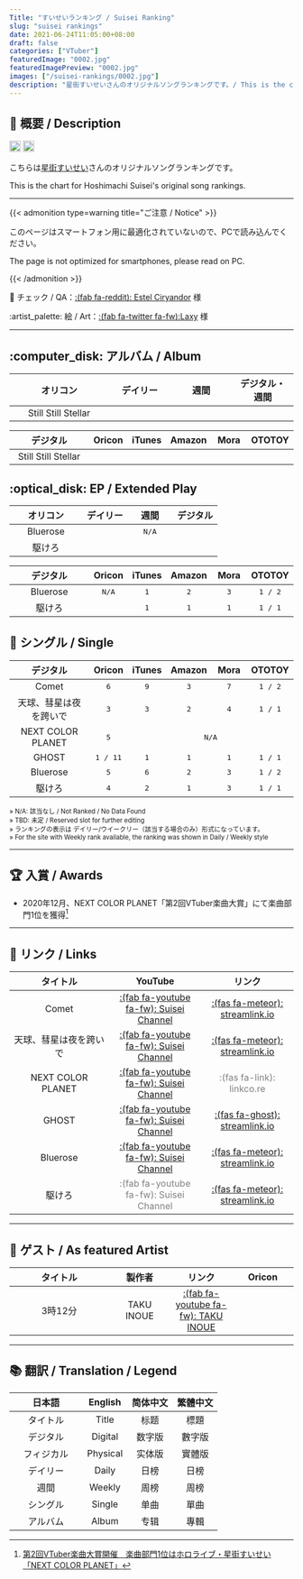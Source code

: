 ```yaml
---
Title: "すいせいランキング / Suisei Ranking"
slug: "suisei rankings"
date: 2021-06-24T11:05:00+08:00
draft: false
categories: ["VTuber"]
featuredImage: "0002.jpg"
featuredImagePreview: "0002.jpg"
images: ["/suisei-rankings/0002.jpg"]
description: "星街すいせいさんのオリジナルソングランキングです。/ This is the chart for Hoshimachi Suisei's original song rankings."
---
```


## :memo: 概要 / Description

<a href="https://twitter.com/suisei_hosimati"><img src="https://img.shields.io/badge/Twitter-@suisei__hosimati-0075bd?style=flat-square&logo=twitter" height="20"></img></a> <a href="https://www.youtube.com/channel/UC5CwaMl1eIgY8h02uZw7u8A"><img src="https://img.shields.io/badge/YouTube-Suisei%20Channel-d40000?style=flat-square&logo=youtube" height="20"></img></a>

こちらは[星街すいせい](https://twitter.com/suisei_hosimati)さんのオリジナルソングランキングです。

This is the chart for Hoshimachi Suisei's original song rankings.

<!--more-->

---

{{< admonition type=warning title="ご注意 / Notice" >}}

このページはスマートフォン用に最適化されていないので、PCで読み込んでください。

The page is not optimized for smartphones, please read on PC.

{{< /admonition >}}

:memo: チェック / QA：[:(fab fa-reddit): Estel Ciryandor](https://www.reddit.com/user/kyoumokawaii) 様

:artist_palette: 絵 / Art：[:(fab fa-twitter fa-fw):Laxy](https://twitter.com/laxyiii/status/1402415053567975424) 様

---

## :computer_disk: アルバム / Album

<!--Album Oricon start-->

<table style="text-align:center; table-layout:fixed; width:100%">
	<thead>
	<tr>
		<th style="width:35%">オリコン</th>
		<th style="width:21.67%">デイリー</th>
		<th style="width:21.67%">週間</th>
		<th style="width:21.67%">デジタル・週間</th>
	</tr>	
	</thead>
	<tbody>
		<tr>
			<td>Still Still Stellar</td> <!--Title-->
			<td style="font-family:monospace"></td> <!--Phy Daily-->
			<td style="font-family:monospace"></td> <!--Phy Weekly-->
			<td style="font-family:monospace"></td> <!--Digital Weekly-->
		</tr>
	</tbody>
</table>

<!--Album Oricon end-->

<!--Album other site start-->

<table style="text-align:center; table-layout:fixed; width:100%">
	<thead>
		<tr>
			<th style="width:35%">デジタル</th>
			<th style="width:13%">Oricon</th>
			<th style="width:13%">iTunes</th>
			<th style="width:13%">Amazon</th>
			<th style="width:13%">Mora</th>
			<th style="width:13%">OTOTOY</th>
		</tr>
	</thead>
	<tbody>
		<tr>
			<td>Still Still Stellar</td> <!--Title-->
			<td style="font-family:monospace"></td> <!--Oricon-->
			<td style="font-family:monospace"></td> <!--iTunes-->
			<td style="font-family:monospace"></td> <!--Amazon-->
			<td style="font-family:monospace"></td> <!--Mora-->
			<td style="font-family:monospace"></td> <!--OTOTOY-->
		</tr>
	</tbody>
</table>

<!--Album other site end-->

## :optical_disk: EP / Extended Play

<!--EP Oricon start-->

<table style="text-align:center; table-layout:fixed; width:100%">
	<thead>
		<tr>
			<th style="width:35%">オリコン</th>
			<th style="width:21.67%">デイリー</th>
			<th style="width:21.67%">週間</th>
			<th style="width:21.67%">デジタル</th>
		</tr>
	</thead>
	<tbody>
		<tr>
			<td>Bluerose</td> <!--Title-->
			<td style="font-family:monospace" colspan=3>N/A</td>
		</tr>
		<tr>
			<td>駆けろ</td> <!--Title-->
			<td style="font-family:monospace"></td> <!--Phy Daily-->
			<td style="font-family:monospace"></td> <!--Phy Weekly-->
			<td style="font-family:monospace"></td> <!--Digital Weekly-->
		</tr>
	</tbody>
</table>

<!--EP Oricon end-->

<!--EP other site start-->

<table style="text-align:center; table-layout:fixed; width:100%">
	<thead>
		<tr>
			<th style="width:35%">デジタル</th>
			<th style="width:13%">Oricon</th>
			<th style="width:13%">iTunes</th>
			<th style="width:13%">Amazon</th>
			<th style="width:13%">Mora</th>
			<th style="width:13%">OTOTOY</th>
		</tr>
	</thead>
	<tbody>
		<tr>
			<td>Bluerose</td> <!--Title-->
			<td style="font-family:monospace">N/A</td> <!--Oricon-->
			<td style="font-family:monospace">1</td> <!--iTunes-->
			<td style="font-family:monospace">2</td> <!--Amazon-->
			<td style="font-family:monospace">3</td> <!--Mora-->
			<td style="font-family:monospace">1 / 2</td> <!--OTOTOY-->
		</tr>
		<tr>
			<td>駆けろ</td> <!--Title-->
			<td style="font-family:monospace"></td> <!--Oricon-->
			<td style="font-family:monospace">1</td> <!--iTunes-->
			<td style="font-family:monospace">1</td> <!--Amazon-->
			<td style="font-family:monospace">1</td> <!--Mora-->
			<td style="font-family:monospace">1 / 1</td> <!--OTOTOY-->
		</tr>
	</tbody>
</table>

<!--EP other site end-->

## :musical_note: シングル / Single

<table style="text-align:center; table-layout:fixed; width:100%">
	<thead>
		<tr>
			<th style="width:35%">デジタル</th>
			<th style="width:13%">Oricon</th>
			<th style="width:13%">iTunes</th>
			<th style="width:13%">Amazon</th>
			<th style="width:13%">Mora</th>
			<th style="width:13%">OTOTOY</th>
		</tr>
	</thead>
	<tbody>
		<tr>
			<td>Comet</td> <!--Title-->
			<td style="font-family:monospace">6</td> <!--Oricon-->
			<td style="font-family:monospace">9</td> <!--iTunes-->
			<td style="font-family:monospace">3</td> <!--Amazon-->
			<td style="font-family:monospace">7</td> <!--Mora-->
			<td style="font-family:monospace">1 / 2</td> <!--OTOTOY-->
		</tr>
		<tr>
			<td>天球、彗星は夜を跨いで</td> <!--Title-->
			<td style="font-family:monospace">3</td> <!--Oricon-->
			<td style="font-family:monospace">3</td> <!--iTunes-->
			<td style="font-family:monospace">2</td> <!--Amazon-->
			<td style="font-family:monospace">4</td> <!--Mora-->
			<td style="font-family:monospace">1 / 1</td> <!--OTOTOY-->
		</tr>
		<tr>
			<td>NEXT COLOR PLANET</td> <!--Title-->
			<td style="font-family:monospace">5</td> <!--Oricon-->
			<td style="font-family:monospace" colspan=4>N/A</td>
		</tr>
		<tr>
			<td>GHOST</td> <!--Title-->
			<td style="font-family:monospace">1 / 11</td> <!--Oricon-->
			<td style="font-family:monospace">1</td> <!--iTunes-->
			<td style="font-family:monospace">1</td> <!--Amazon-->
			<td style="font-family:monospace">1</td> <!--Mora-->
			<td style="font-family:monospace">1 / 1</td> <!--OTOTOY-->
		</tr>
		<tr>
			<td>Bluerose</td> <!--Title-->
			<td style="font-family:monospace">5</td> <!--Oricon-->
			<td style="font-family:monospace">6</td> <!--iTunes-->
			<td style="font-family:monospace">2</td> <!--Amazon-->
			<td style="font-family:monospace">3</td> <!--Mora-->
			<td style="font-family:monospace">1 / 2</td> <!--OTOTOY-->
		</tr>
		<tr>
			<td>駆けろ</td> <!--Title-->
			<td style="font-family:monospace">4</td> <!--Oricon-->
			<td style="font-family:monospace">2</td> <!--iTunes-->
			<td style="font-family:monospace">1</td> <!--Amazon-->
			<td style="font-family:monospace">3</td> <!--Mora-->
			<td style="font-family:monospace">1 / 1</td> <!--OTOTOY-->
		</tr>
	</tbody>
</table>

<p style="font-size:0.8em">
	» N/A: 該当なし / Not Ranked / No Data Found
	<br>
	» TBD: 未定 / Reserved slot for further editing
	<br>
	» ランキングの表示は デイリー/ウイークリー（該当する場合のみ）形式になっています。
	<br>
	» For the site with Weekly rank available, the ranking was shown in Daily / Weekly style
</p>

---

## :trophy: 入賞 / Awards

- 2020年12月、NEXT COLOR PLANET「第2回VTuber楽曲大賞」にて楽曲部門1位を獲得[^1]

---

## :link: リンク / Links

<table style="text-align:center; table-layout:fixed; width:100%">
	<thead>
		<tr>
			<th style="width:35%">タイトル</th>
			<th style="width:32.5%">YouTube</th>
			<th style="width:32.5%">リンク</th>
		</tr>
	</thead>
	<tbody>
		<tr>
			<td>Comet</td> <!--Title-->
			<td><a href="https://www.youtube.com/watch?v=3cqV5BKJHyk">:(fab fa-youtube fa-fw): Suisei Channel</a></td>
			<td><a href="https://suisei.streamlink.to/bluerose">:(fas fa-meteor): streamlink.io</a></td>
		</tr>
		<tr>
			<td>天球、彗星は夜を跨いで</td> <!--Title-->
			<td><a href="https://www.youtube.com/watch?v=zLak0dxBKpM">:(fab fa-youtube fa-fw): Suisei Channel</a></td>
			<td><a href="https://suisei.streamlink.to/run">:(fas fa-meteor): streamlink.io</a></td>
		</tr>
		<tr>
			<td>NEXT COLOR PLANET</td> <!--Title-->
			<td><a href="https://www.youtube.com/watch?v=vQHVGXdcqEQ">:(fab fa-youtube fa-fw): Suisei Channel</a></td>
			<td style="color:grey">:(fas fa-link): linkco.re</td>
		</tr>
		<tr>
			<td>GHOST</td> <!--Title-->
			<td><a href="https://www.youtube.com/watch?v=IKKar5SS29E">:(fab fa-youtube fa-fw): Suisei Channel</a></td>
			<td><a href="https://suisei.streamlink.to/GHOST">:(fas fa-ghost): streamlink.io</a></td>
		</tr>
		<tr>
			<td>Bluerose</td> <!--Title-->
			<td><a href="https://www.youtube.com/watch?v=ZfDYRy17CBY">:(fab fa-youtube fa-fw): Suisei Channel</a></td>
			<td><a href="https://suisei.streamlink.to/bluerose">:(fas fa-meteor): streamlink.io</a></td>
		</tr>
		<tr>
			<td>駆けろ</td> <!--Title-->
			<td style="color:grey">:(fab fa-youtube fa-fw): Suisei Channel</td>
			<td><a href="https://suisei.streamlink.to/run">:(fas fa-meteor): streamlink.io</a></td>
		</tr>
	</tbody>
</table>

---

## :microphone: ゲスト / As featured Artist

<table style="text-align:center; table-layout:fixed; width:100%">
	<thead>
	<tr>
		<th style="width:35%">タイトル</th>
		<th style="width:21.67%">製作者</th>
		<th style="width:21.67%">リンク</th>
		<th style="width:21.67%">Oricon</th>
	</tr>
	</thead>
	<tbody>
		<tr>
			<td>3時12分</td> <!--Title-->
			<td>TAKU INOUE</td> <!--Producer-->
			<td><a href="">:(fab fa-youtube fa-fw): TAKU INOUE</a></td> <!--Link-->
			<td style="font-family:monospace"></td> <!--Oricon-->
		</tr>
	</tbody>
</table>

---

## :books: 翻訳 / Translation / Legend

<table style="text-align:center; table-layout:fixed; width:100%">
	<thead>
		<tr>
			<th style="width:35%">日本語</th>
			<th style="width:21.67%">English</th>
			<th style="width:21.67%">简体中文</th>
			<th style="width:21.67%">繁體中文</th>
		</tr>
	</thead>
	<tbody>
		<tr>
			<td>タイトル</td>
			<td>Title</td>
			<td>标题</td>
			<td>標題</td>
		</tr>
		<tr>
			<td>デジタル</td>
			<td>Digital</td>
			<td>数字版</td>
			<td>數字版</td>
		</tr>
		<tr>
			<td>フィジカル</td>
			<td>Physical</td>
			<td>实体版</td>
			<td>實體版</td>
		</tr>
		<tr>
			<td>デイリー</td>
			<td>Daily</td>
			<td>日榜</td>
			<td>日榜</td>
		</tr>
		<tr>
			<td>週間</td>
			<td>Weekly</td>
			<td>周榜</td>
			<td>周榜</td>
		</tr>
		<tr>
			<td>シングル</td>
			<td>Single</td>
			<td>单曲</td>
			<td>單曲</td>
		</tr>
		<tr>
			<td>アルバム</td>
			<td>Album</td>
			<td>专辑</td>
			<td>專輯</td>
		</tr>
	</tbody>
</table>

[^1]: [第2回VTuber楽曲大賞開催　楽曲部門1位はホロライブ・星街すいせい「NEXT COLOR PLANET」](https://panora.tokyo/archives/14764)
